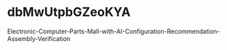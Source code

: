 # dbMwUtpbGZeoKYA
Electronic-Computer-Parts-Mall-with-AI-Configuration-Recommendation-Assembly-Verification
